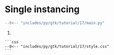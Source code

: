 # Single instancing

```py hl_lines="184 187-188"
--8<-- "includes/py/gtk/tutorial/17/main.py"
```

1.  

    ```css
    --8<-- "includes/py/gtk/tutorial/17/style.css"
    ```
